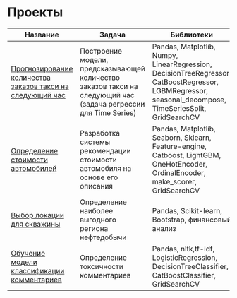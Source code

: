 
# Проекты

| Название | Задача | Библиотеки |
|---|---|---|
| [Прогнозирование количества заказов такси на следующий час](https://github.com/kshaplyko/prediction_taxi_orders.git) | Построение модели, предсказывающей количество заказов такси на следующий час (задача регрессии для Time Series) | Pandas, Matplotlib, Numpy, LinearRegression, DecisionTreeRegressor, CatBoostRegressor, LGBMRegressor, seasonal_decompose, TimeSeriesSplit, GridSearchCV|
|[Определение стоимости автомобилей](https://github.com/kshaplyko/prediction_car_price.git) | Разработка системы рекомендации стоимости автомобиля на основе его описания | Pandas, Matplotlib, Seaborn, Sklearn, Feature-engine, Catboost, LightGBM, OneHotEncoder, OrdinalEncoder, make_scorer, GridSearchCV |
|[Выбор локации для скважины](https://github.com/kshaplyko/location_for_oil_well.git) | Определение наиболее выгодного региона нефтедобычи |Pandas, Scikit-learn, Bootstrap, финансовый анализ|
| [Обучение модели классификации комментариев](https://github.com/kshaplyko/toxic_comments.git) | Определение токсичности комментариев | Pandas, nltk,tf-idf, LogisticRegression, DecisionTreeClassifier, CatBoostClassifier, GridSearchCV|
